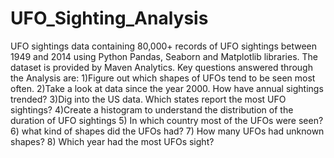 # UFO_Sighting_Analysis
UFO sightings data containing 80,000+ records of UFO sightings between 1949 and 2014 using Python Pandas, Seaborn and Matplotlib libraries. The dataset is provided by Maven Analytics.
Key questions answered through the Analysis are:
1)Figure out which shapes of UFOs tend to be seen most often.
2)Take a look at data since the year 2000. How have annual sightings trended?
3)Dig into the US data. Which states report the most UFO sightings? 
4)Create a histogram to understand the distribution of the duration of UFO sightings
5) In which country most of the UFOs were seen?
6) what kind of shapes did the UFOs had?
7) How many UFOs had unknown shapes?
8) Which year had the most UFOs sight?

